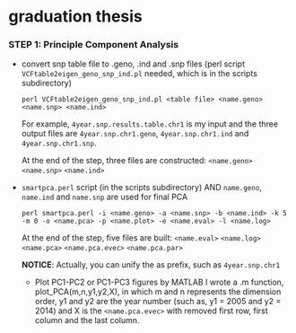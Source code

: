 # graduation thesis

### STEP 1: Principle Component Analysis
* convert snp table file to .geno, .ind and .snp files (perl script `VCFtable2eigen_geno_snp_ind.pl` needed, which is in the scripts subdirectory)

      perl VCFtable2eigen_geno_snp_ind.pl <table file> <name.geno> <name.snp> <name.ind>

  For example, `4year.snp.results.table.chr1` is my input <table file> and the three output files are `4year.snp.chr1.geno`, `4year.snp.chr1.ind` and `4year.snp.chr1.snp`.
  
  At the end of the step, three files are constructed: `<name.geno>` `<name.snp>` `<name.ind>`

* `smartpca.perl` script (in the scripts subdirectory) AND `name.geno`, `name.ind` and `name.snp` are used for final PCA

      perl smartpca.perl -i <name.geno> -a <name.snp> -b <name.ind> -k 5 -m 0 -o <name.pca> -p <name.plot> -e <name.eval> -l <name.log>
      
  At the end of the step, five files are built: `<name.eval>` `<name.log>` `<name.pca>` `<name.pca.evec>` `<name.pca.par>`
      
 **NOTICE**: Actually, you can unify the **<name>** as prefix, such as `4year.snp.chr1`
      

* Plot PC1-PC2 or PC1-PC3 figures by MATLAB
I wrote a .m function, plot_PCA(m,n,y1,y2,X), in which m and n represents the dimension order, y1 and y2 are the year number (such as, y1 = 2005 and y2 = 2014) and X is the `<name.pca.evec>` with removed first row, first column and the last column.

